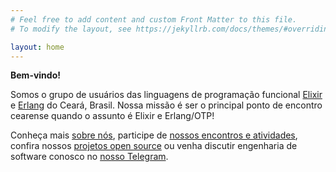 ```yaml
---
# Feel free to add content and custom Front Matter to this file.
# To modify the layout, see https://jekyllrb.com/docs/themes/#overriding-theme-defaults

layout: home
---
```


**Bem-vindo!**

Somos o grupo de usuários das linguagens de programação funcional [Elixir](https://elixir-lang.org/) e [Erlang](https://www.erlang.org/) do Ceará, Brasil. Nossa missão é ser o principal ponto de encontro cearense quando o assunto é Elixir e Erlang/OTP!

Conheça mais [sobre nós](/sobre), participe de [nossos encontros e atividades](/atividades), confira nossos [projetos open source](/open-source) ou venha discutir engenharia de software conosco no [nosso Telegram](https://t.me/elug_ce).
